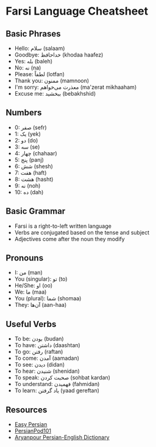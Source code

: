 # Farsi Language Cheatsheet

## Basic Phrases
- Hello: سلام (salaam)
- Goodbye: خداحافظ (khodaa haafez)
- Yes: بله (baleh)
- No: نه (na)
- Please: لطفاً (lotfan)
- Thank you: ممنون (mamnoon)
- I'm sorry: معذرت می‌خواهم (ma'zerat mikhaaham)
- Excuse me: ببخشید (bebakhshid)

## Numbers
- 0: صفر (sefr)
- 1: یک (yek)
- 2: دو (do)
- 3: سه (se)
- 4: چهار (chahaar)
- 5: پنج (panj)
- 6: شش (shesh)
- 7: هفت (haft)
- 8: هشت (hasht)
- 9: نه (noh)
- 10: ده (dah)

## Basic Grammar
- Farsi is a right-to-left written language
- Verbs are conjugated based on the tense and subject
- Adjectives come after the noun they modify

## Pronouns
- I: من (man)
- You (singular): تو (to)
- He/She: او (oo)
- We: ما (maa)
- You (plural): شما (shomaa)
- They: آن‌ها (aan-haa)

## Useful Verbs
- To be: بودن (budan)
- To have: داشتن (daashtan)
- To go: رفتن (raftan)
- To come: آمدن (aamadan)
- To see: دیدن (didan)
- To hear: شنیدن (shenidan)
- To speak: صحبت کردن (sohbat kardan)
- To understand: فهمیدن (fahmidan)
- To learn: یاد گرفتن (yaad gereftan)

## Resources
- [Easy Persian](https://www.easypersian.com/)
- [PersianPod101](https://www.persianpod101.com/)
- [Aryanpour Persian-English Dictionary](http://www.aryanpour.com/)